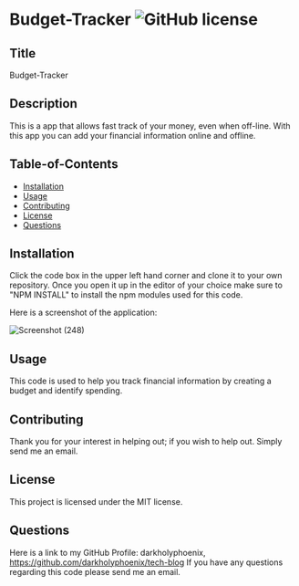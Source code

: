 # Budget-Tracker ![GitHub license](https://img.shields.io/badge/license-MIT-blue.svg)

## Title
  Budget-Tracker

## Description
This is a app that allows fast track of your money, even when off-line. With this app you can add your financial information online and offline.

## Table-of-Contents

* [Installation](#installation)
* [Usage](#usage)
* [Contributing](#contributing)
* [License](#license)
* [Questions](#questions)


## Installation
Click the code box in the upper left hand corner and clone it to your own repository. Once you open it up in the editor of your choice make sure to "NPM INSTALL" to install the npm modules used for this code. 



Here is a screenshot of the application:

![Screenshot (248)](https://user-images.githubusercontent.com/47751469/133905261-afb053f8-ec52-4237-8c10-d88d331809d7.png)



## Usage
This code is used to help you track financial information by creating a budget and identify spending.

## Contributing
Thank you for your interest in helping out; if you wish to help out. Simply send me an email.

## License
This project is licensed under the MIT license. 


## Questions
Here is a link to my GitHub Profile: darkholyphoenix, https://github.com/darkholyphoenix/tech-blog
  If you have any questions regarding this code please send me an email.